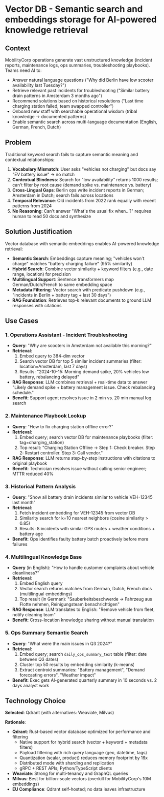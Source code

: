# Vector DB - Semantic search and embeddings storage for AI-powered knowledge retrieval

## Context

MobilityCorp operations generate vast unstructured knowledge (incident reports, maintenance logs, ops summaries, troubleshooting playbooks). Teams need AI to:

- Answer natural language questions ("Why did Berlin have low scooter availability last Tuesday?")
- Retrieve relevant past incidents for troubleshooting ("Similar battery drain patterns in Amsterdam 3 months ago")
- Recommend solutions based on historical resolutions ("Last time charging station failed, team swapped controller")
- Onboard new staff with searchable operational wisdom (tribal knowledge → documented patterns)
- Enable semantic search across multi-language documentation (English, German, French, Dutch)

## Problem

Traditional keyword search fails to capture semantic meaning and contextual relationships:

1. **Vocabulary Mismatch**: User asks "vehicles not charging" but docs say "EV battery issue" → no match
2. **Contextual Blindness**: Search for "low availability" returns 1000 results; can't filter by root cause (demand spike vs. maintenance vs. battery)
3. **Cross-Lingual Gaps**: Berlin ops write incident reports in German; Amsterdam in Dutch; search fails across locations
4. **Temporal Relevance**: Old incidents from 2022 rank equally with recent patterns from 2024
5. **No Reasoning**: Can't answer "What's the usual fix when...?" requires human to read 50 docs and synthesize

## Solution Justification

Vector database with semantic embeddings enables AI-powered knowledge retrieval:

- **Semantic Search**: Embeddings capture meaning; "vehicles won't charge" matches "battery charging failure" (95% similarity)
- **Hybrid Search**: Combine vector similarity + keyword filters (e.g., date range, location) for precision
- **Multilingual Support**: Sentence transformers map German/Dutch/French to same embedding space
- **Metadata Filtering**: Vector search with predicate pushdown (e.g., "incidents in Berlin + battery tag + last 30 days")
- **RAG Foundation**: Retrieves top-k relevant documents to ground LLM responses with citations

## Use Cases

### 1. Operations Assistant - Incident Troubleshooting
- **Query**: "Why are scooters in Amsterdam not available this morning?"
- **Retrieval**:
  1. Embed query to 384-dim vector
  2. Search vector DB for top 5 similar incident summaries (filter: location=Amsterdam, last 7 days)
  3. Results: "2024-10-15: Morning demand spike, 20% vehicles low battery, rebalancing delayed"
- **RAG Response**: LLM combines retrieval + real-time data to answer "Likely demand spike + battery management issue. Check rebalancing schedule."
- **Benefit**: Support agent resolves issue in 2 min vs. 20 min manual log search

### 2. Maintenance Playbook Lookup
- **Query**: "How to fix charging station offline error?"
- **Retrieval**:
  1. Embed query; search vector DB for maintenance playbooks (filter: tag=charging_station)
  2. Top result: "Charging Station Offline → Step 1: Check breaker. Step 2: Restart controller. Step 3: Call vendor."
- **RAG Response**: LLM returns step-by-step instructions with citations to original playbook
- **Benefit**: Technician resolves issue without calling senior engineer; MTTR reduced 40%

### 3. Historical Pattern Analysis
- **Query**: "Show all battery drain incidents similar to vehicle VEH-12345 last month"
- **Retrieval**:
  1. Fetch incident embedding for VEH-12345 from vector DB
  2. Similarity search for k=10 nearest neighbors (cosine similarity > 0.85)
  3. Results: 8 incidents with similar GPS routes + weather conditions + battery age
- **Benefit**: Ops identifies faulty battery batch proactively before more failures

### 4. Multilingual Knowledge Base
- **Query** (in English): "How to handle customer complaints about vehicle cleanliness?"
- **Retrieval**:
  1. Embed English query
  2. Vector search returns matches from German, Dutch, French docs (multilingual embeddings)
  3. Top result (in German): "Sauberkeitsbeschwerde → Fahrzeug aus Flotte nehmen, Reinigungsteam benachrichtigen"
- **RAG Response**: LLM translates to English: "Remove vehicle from fleet, notify cleaning team"
- **Benefit**: Cross-location knowledge sharing without manual translation

### 5. Ops Summary Semantic Search
- **Query**: "What were the main issues in Q3 2024?"
- **Retrieval**:
  1. Embed query; search `daily_ops_summary_text` table (filter: date between Q3 dates)
  2. Cluster top 50 results by embedding similarity (k-means)
  3. Extract centroid summaries: "Battery management", "Demand forecasting errors", "Weather impact"
- **Benefit**: Exec gets AI-generated quarterly summary in 10 seconds vs. 2 days analyst work

## Technology Choice

**Selected**: Qdrant (with alternatives: Weaviate, Milvus)

**Rationale**:
- **Qdrant**: Rust-based vector database optimized for performance and filtering
  - Native support for hybrid search (vector + keyword + metadata filters)
  - Payload filtering with rich query language (geo, datetime, tags)
  - Quantization (scalar, product) reduces memory footprint by 16x
  - Distributed mode with sharding and replication
  - gRPC + REST APIs; Python/TypeScript clients
- **Weaviate**: Strong for multi-tenancy and GraphQL queries
- **Milvus**: Best for billion-scale vectors (overkill for MobilityCorp's 10M embeddings)
- **EU Compliance**: Qdrant self-hosted; no data leaves infrastructure
